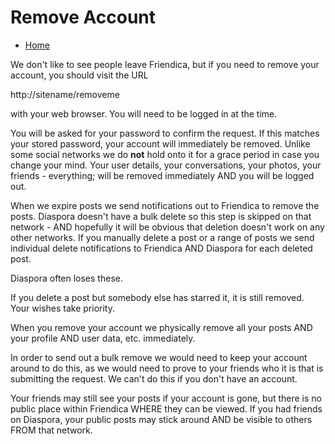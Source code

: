 Remove Account
==============

* [Home](help)

We don't like to see people leave Friendica, but if you need to remove your account, you should visit the URL

http://sitename/removeme

with your web browser. You will need to be logged in at the time.

You will be asked for your password to confirm the request. If this matches your stored password, your account will immediately be removed. Unlike some social networks we do **not** hold onto it for a grace period in case you change your mind. Your user details, your conversations, your photos, your friends - everything; will be removed immediately AND you will be logged out. 

When we expire posts we send notifications out to Friendica to remove the posts. Diaspora doesn't have a bulk delete so this step is skipped on that network - AND hopefully it will be obvious that deletion doesn't work on any other networks. If you manually delete a post or a range of posts we send individual delete notifications to Friendica AND Diaspora for each deleted post.

Diaspora often loses these.

If you delete a post but somebody else has starred it, it is still removed. Your wishes take priority.

When you remove your account we physically remove all your posts AND your profile AND user data, etc. immediately.

In order to send out a bulk remove we would need to keep your account around to do this, as we would need to prove to your friends who it is that is submitting the request. We can't do this if you don't have an account.

Your friends may still see your posts if your account is gone, but there is no public place within Friendica WHERE they can be viewed. If you had friends on Diaspora, your public posts may stick around AND be visible to others FROM that network.
